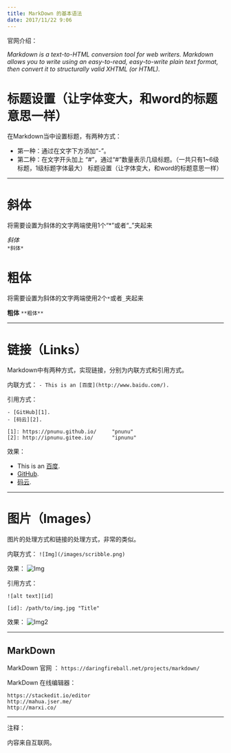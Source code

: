 ```yaml
---
title: MarkDown 的基本语法 
date: 2017/11/22 9:06 
---
```


官网介绍：

*Markdown is a text-to-HTML conversion tool for web writers. 
Markdown allows you to write using an easy-to-read, 
easy-to-write plain text format, then convert it to structurally 
valid XHTML (or HTML).*


# 标题设置（让字体变大，和word的标题意思一样）
在Markdown当中设置标题，有两种方式：
- 第一种：通过在文字下方添加“-”。
- 第二种：在文字开头加上 “#”，通过“#”数量表示几级标题。（一共只有1~6级标题，1级标题字体最大）
标题设置（让字体变大，和word的标题意思一样）

---

# 斜体
将需要设置为斜体的文字两端使用1个“*”或者“_”夹起来

*斜体*  
``` *斜体* ```

# 粗体
将需要设置为斜体的文字两端使用2个``` * ```或者``` _ ```夹起来

**粗体** 
``` **粗体** ```

---

# 链接（Links）
Markdown中有两种方式，实现链接，分别为内联方式和引用方式。

内联方式： 
```- This is an [百度](http://www.baidu.com/). ```

引用方式：
``` 
- [GitHub][1].
- [码云][2].

[1]: https://pnunu.github.io/     "pnunu" 
[2]: http://ipnunu.gitee.io/      "ipnunu"  
```
效果：
- This is an [百度](http://www.baidu.com/).
- [GitHub][1].
- [码云][2].

---

# 图片（Images）
图片的处理方式和链接的处理方式，非常的类似。

内联方式：
``` ![Img](/images/scribble.png) ```

效果：
![Img](/images/scribble.png)

引用方式：
``` 
![alt text][id] 

[id]: /path/to/img.jpg "Title"  
```
效果：
![Img2][3] 

---

MarkDown
--------

MarkDown 官网 ： ``` https://daringfireball.net/projects/markdown/ ```

MarkDown 在线编辑器： 

``` 
https://stackedit.io/editor 
http://mahua.jser.me/
http://marxi.co/
```

---

注释：

内容来自互联网。

[1]: https://pnunu.github.io/     "pnunu" 
[2]: http://ipnunu.gitee.io/      "ipnunu"
[3]: /images/scribble.png         "Title"  